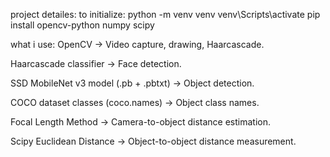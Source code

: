 project detailes:
to initialize:
python -m venv venv
venv\Scripts\activate
pip install opencv-python numpy scipy


what i use:
OpenCV → Video capture, drawing, Haarcascade.

Haarcascade classifier → Face detection.

SSD MobileNet v3 model (.pb + .pbtxt) → Object detection.

COCO dataset classes (coco.names) → Object class names.

Focal Length Method → Camera-to-object distance estimation.

Scipy Euclidean Distance → Object-to-object distance measurement.
